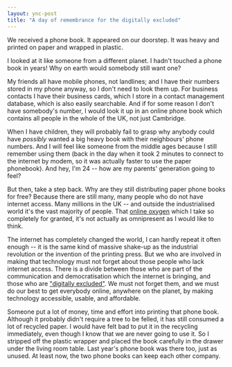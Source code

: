```yaml
---
layout: ync-post
title: "A day of remembrance for the digitally excluded"
---
```


We received a phone book. It appeared on our doorstep. It was heavy and printed on paper and wrapped
in plastic.

I looked at it like someone from a different planet. I hadn't touched a phone book in
years! Why on earth would somebody still want one?

My friends all have mobile phones, not
landlines; and I have their numbers stored in my phone anyway, so I don't need to look them up. For
business contacts I have their business cards, which I store in a contact management database, which
is also easily searchable. And if for some reason I don't have somebody's number, I would look it up
in an online phone book which contains all people in the whole of the UK, not just Cambridge.

When
I have children, they will probably fail to grasp why anybody could have *possibly* wanted a big
heavy book with their neighbours' phone numbers. And I will feel like someone from the middle ages
because I still remember using them (back in the day when it took 2 minutes to connect to the
internet by modem, so it was actually faster to use the paper phonebook). And hey, I'm 24 -- how are
my parents' generation going to feel?

But then, take a step back. Why are they still distributing
paper phone books for free? Because there are still many, many people who do not have internet
access. Many millions in the UK -- and outside the industrialised world it's the vast majority of
people. That
[online oxygen](/2007/12/07/trends-2008-web-access-everywhere-e-commerce.html) which I take so
completely for granted, it's not actually as omnipresent as I would like to think.

The internet has
completely changed the world, I can hardly repeat it often enough -- it is the same kind of massive
shake-up as the industrial revolution or the invention of the printing press. But we who are
involved in making that technology must not forget about those people who lack internet access.
There is a divide between those who are part of the communication and democratisation which the
internet is bringing, and those who are
["digitally excluded"](http://www.btplc.com/Societyandenvironment/PDF/Digitaldivide2025.pdf). We
must not forget them, and we must do our best to get everybody online, anywhere on the planet, by
making technology accessible, usable, and affordable.

Someone put a lot of money, time and effort
into printing that phone book. Although it probably didn't require a tree to be felled, it has still
consumed a lot of recycled paper. I would have felt bad to put it in the recycling immediately, even
though I know that we are never going to use it. So I stripped off the plastic wrapper and placed
the book carefully in the drawer under the living room table. Last year's phone book was there too,
just as unused. At least now, the two phone books can keep each other company.
